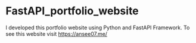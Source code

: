 # FastAPI_portfolio_website
I developed this portfolio website using Python and FastAPI Framework. To see this website visit https://ansee07.me/
